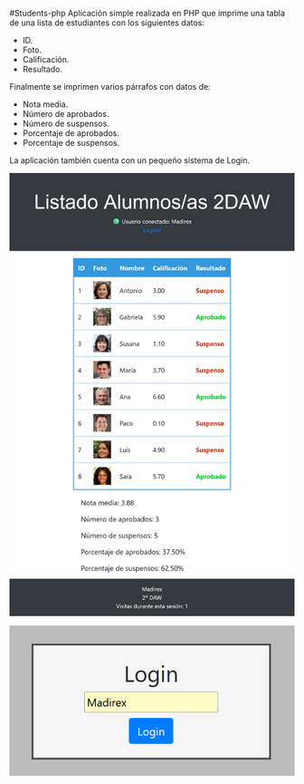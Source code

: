 #Students-php
Aplicación simple realizada en PHP que imprime una tabla de una lista de estudiantes con los siguientes datos:
- ID.
- Foto.
- Calificación.
- Resultado.

Finalmente se imprimen varios párrafos con datos de:
- Nota media.
- Número de aprobados.
- Número de suspensos.
- Porcentaje de aprobados.
- Porcentaje de suspensos.


La aplicación también cuenta con un pequeño sistema de Login.


<p align="center">
  <img src="/images/page.png"/>
</p>

<p align="center">
  <img src="/images/login.png"/>
</p>